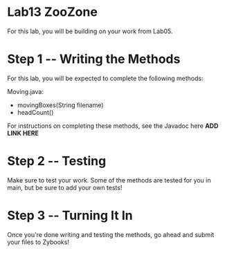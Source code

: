 # Lab13 ZooZone
For this lab, you will be building on your work from Lab05. 
# Step 1 -- Writing the Methods
For this lab, you will be expected to complete the following methods:

Moving.java:
  - movingBoxes(String filename)
  - headCount()

For instructions on completing these methods, see the Javadoc here **ADD LINK HERE**

# Step 2 -- Testing
Make sure to test your work. Some of the methods are tested for you in main, but be sure to add your own tests!

# Step 3 -- Turning It In
Once you're done writing and testing the methods, go ahead and submit your files to Zybooks!
